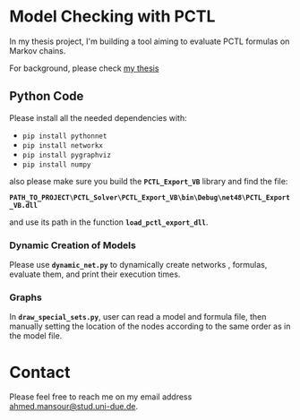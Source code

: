 
# Model Checking with PCTL

In my thesis project, I'm building a tool aiming to evaluate PCTL formulas on Markov chains.

For background, please check [my thesis](Thesis/Print_29.pdf)

## Python Code
Please install all the needed dependencies with:  
* `pip install pythonnet`
* `pip install networkx`  
* `pip install pygraphviz`  
* `pip install numpy`  

also please make sure you build the **`PCTL_Export_VB`** library and find the file:  

**`PATH_TO_PROJECT\PCTL_Solver\PCTL_Export_VB\bin\Debug\net48\PCTL_Export_VB.dll`**

and use its path in the function **`load_pctl_export_dll`**.

### Dynamic Creation of Models
Please use **`dynamic_net.py`** to dynamically create networks , formulas, evaluate them, and print their execution times.

### Graphs
In **`draw_special_sets.py`**, user can read a model and formula file, then manually setting the location of the nodes according to the same order as in the model file.

# Contact
Please feel free to reach me on my email address [ahmed.mansour@stud.uni-due.de](mailto:ahmed.mansour@stud.uni-due.de).


